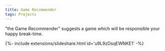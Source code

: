 ```yaml
---
title: Game Recommender
tags: Projects
---
```


"the Game Recommender" suggests a game which will be responsible your happy break-time.
<div>{%- include extensions/slideshare.html id='u9L9zDsqEWNKE1' -%}</div>

<!--more-->

